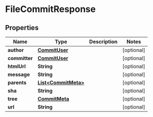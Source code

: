 
# FileCommitResponse

## Properties
Name | Type | Description | Notes
------------ | ------------- | ------------- | -------------
**author** | [**CommitUser**](CommitUser.md) |  |  [optional]
**committer** | [**CommitUser**](CommitUser.md) |  |  [optional]
**htmlUrl** | **String** |  |  [optional]
**message** | **String** |  |  [optional]
**parents** | [**List&lt;CommitMeta&gt;**](CommitMeta.md) |  |  [optional]
**sha** | **String** |  |  [optional]
**tree** | [**CommitMeta**](CommitMeta.md) |  |  [optional]
**url** | **String** |  |  [optional]



